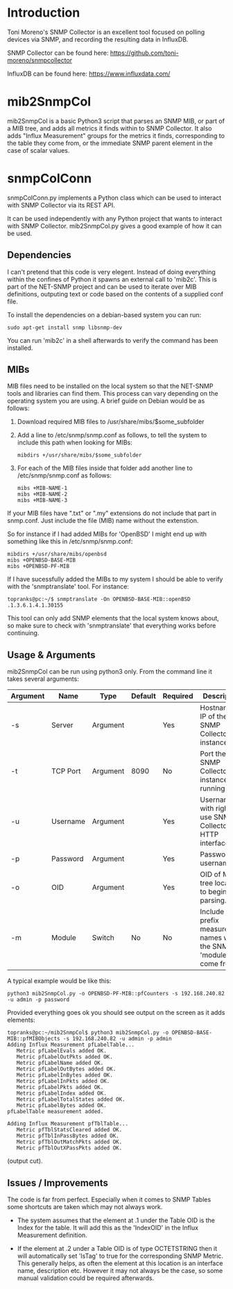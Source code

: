 # Introduction

Toni Moreno's SNMP Collector is an excellent tool focused on polling devices via SNMP, and recording the resulting data in InfluxDB.

SNMP Collector can be found here:  https://github.com/toni-moreno/snmpcollector

InfluxDB can be found here:  https://www.influxdata.com/

# mib2SnmpCol

mib2SnmpCol is a basic Python3 script that parses an SNMP MIB, or part of a MIB tree, and adds all metrics it finds within to SNMP Collector.  It also adds "Influx Measurement" groups for the metrics it finds, corresponding to the table they come from, or the immediate SNMP parent element in the case of scalar values.


# snmpColConn

snmpColConn.py implements a Python class which can be used to interact with SNMP Collector via its REST API.

It can be used independently with any Python project that wants to interact with SNMP Collector.  mib2SnmpCol.py gives a good example of how it can be used.


## Dependencies

I can't pretend that this code is very elegent.  Instead of doing everything within the confines of Python it spawns an external call to 'mib2c'.  This is part of the NET-SNMP project and can be used to iterate over MIB definitions, outputing text or code based on the contents of a supplied conf file.

To install the dependencies on a debian-based system you can run:

    sudo apt-get install snmp libsnmp-dev
    

You can run 'mib2c' in a shell afterwards to verify the command has been installed.

## MIBs

MIB files need to be installed on the local system so that the NET-SNMP tools and libraries can find them.  This process can vary depending on the operating system you are using.  A brief guide on Debian would be as follows:

1.  Download required MIB files to /usr/share/mibs/$some_subfolder

2.  Add a line to /etc/snmp/snmp.conf as follows, to tell the system to include this path when looking for MIBs:

        mibdirs +/usr/share/mibs/$some_subfolder
    
3.  For each of the MIB files inside that folder add another line to /etc/snmp/snmp.conf as follows:

        mibs +MIB-NAME-1
        mibs +MIB-NAME-2
        mibs +MIB-NAME-3
        
If your MIB files have ".txt" or ".my" extensions do not include that part in snmp.conf.  Just include the file (MIB) name without the extenstion.
    

So for instance if I had added MIBs for 'OpenBSD' I might end up with something like this in /etc/snmp/snmp.conf:

    mibdirs +/usr/share/mibs/openbsd
    mibs +OPENBSD-BASE-MIB
    mibs +OPENBSD-PF-MIB
    
    
If I have sucessfully added the MIBs to my system I should be able to verify with the 'snmptranslate' tool.  For instance:

    topranks@pc:~/$ snmptranslate -On OPENBSD-BASE-MIB::openBSD
    .1.3.6.1.4.1.30155


This tool can only add SNMP elements that the local system knows about, so make sure to check with 'snmptranslate' that everything works before continuing.


## Usage & Arguments

mib2SnmpCol can be run using python3 only.  From the command line it takes several arguments:

|Argument|Name|Type|Default|Required|Description|
|---------|----|----|-------|----------|----------|
|-s|Server|Argument||Yes|Hostname or IP of the SNMP Collector instance.|
|-t|TCP Port|Argument|8090|No|Port the SNMP Collector instance is running on.|
|-u|Username|Argument||Yes|Username with rights to use SNMP Collector HTTP interface.|
|-p|Password|Argument||Yes|Password for username.|
|-o|OID|Argument||Yes|OID of MIB tree location to begin parsing.|
|-m|Module|Switch|No|No|Include to prefix measurement names with the SNMP 'module' they come from.|



A typical example would be like this:

    python3 mib2SnmpCol.py -o OPENBSD-PF-MIB::pfCounters -s 192.168.240.82 -u admin -p password
    
    
Provided everything goes ok you should see output on the screen as it adds elements:
```
topranks@pc:~/mib2SnmpCol$ python3 mib2SnmpCol.py -o OPENBSD-BASE-MIB::pfMIBObjects -s 192.168.240.82 -u admin -p admin
Adding Influx Measurement pfLabelTable...
   Metric pfLabelEvals added OK.
   Metric pfLabelOutPkts added OK.
   Metric pfLabelName added OK.
   Metric pfLabelOutBytes added OK.
   Metric pfLabelInBytes added OK.
   Metric pfLabelInPkts added OK.
   Metric pfLabelPkts added OK.
   Metric pfLabelIndex added OK.
   Metric pfLabelTotalStates added OK.
   Metric pfLabelBytes added OK.
pfLabelTable measurement added.

Adding Influx Measurement pfTblTable...
   Metric pfTblStatsCleared added OK.
   Metric pfTblInPassBytes added OK.
   Metric pfTblOutMatchPkts added OK.
   Metric pfTblOutXPassPkts added OK.
```
(output cut).


## Issues / Improvements

The code is far from perfect.  Especially when it comes to SNMP Tables some shortcuts are taken which may not always work.

- The system assumes that the element at .1 under the Table OID is the Index for the table.  It will add this as the 'IndexOID' in the Influx Measurement definition.

- If the element at .2 under a Table OID is of type OCTETSTRING then it will automatically set 'IsTag' to true for the corresponding SNMP Metric.  This generally helps, as often the element at this location is an interface name, description etc.  However it may not always be the case, so some manual validation could be required afterwards.
